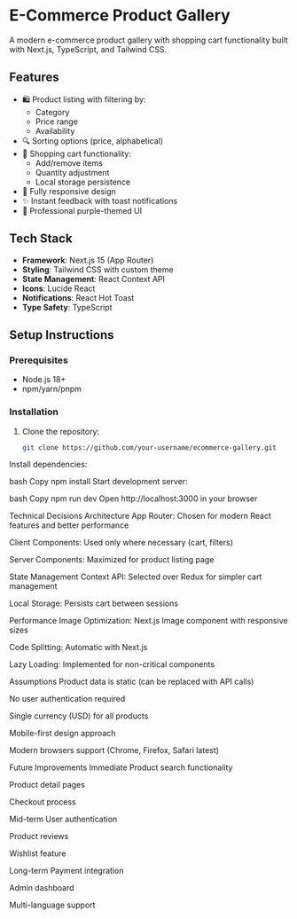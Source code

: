 # E-Commerce Product Gallery

A modern e-commerce product gallery with shopping cart functionality built with Next.js, TypeScript, and Tailwind CSS.

## Features

- 🛍️ Product listing with filtering by:
  - Category
  - Price range
  - Availability
- 🔍 Sorting options (price, alphabetical)
- 🛒 Shopping cart functionality:
  - Add/remove items
  - Quantity adjustment
  - Local storage persistence
- 📱 Fully responsive design
- ✨ Instant feedback with toast notifications
- 🎨 Professional purple-themed UI

## Tech Stack

- **Framework**: Next.js 15 (App Router)
- **Styling**: Tailwind CSS with custom theme
- **State Management**: React Context API
- **Icons**: Lucide React
- **Notifications**: React Hot Toast
- **Type Safety**: TypeScript

## Setup Instructions

### Prerequisites
- Node.js 18+
- npm/yarn/pnpm

### Installation
1. Clone the repository:
   ```bash
   git clone https://github.com/your-username/ecommerce-gallery.git
Install dependencies:

bash
Copy
npm install
Start development server:

bash
Copy
npm run dev
Open http://localhost:3000 in your browser

Technical Decisions
Architecture
App Router: Chosen for modern React features and better performance

Client Components: Used only where necessary (cart, filters)

Server Components: Maximized for product listing page

State Management
Context API: Selected over Redux for simpler cart management

Local Storage: Persists cart between sessions

Performance
Image Optimization: Next.js Image component with responsive sizes

Code Splitting: Automatic with Next.js

Lazy Loading: Implemented for non-critical components

Assumptions
Product data is static (can be replaced with API calls)

No user authentication required

Single currency (USD) for all products

Mobile-first design approach

Modern browsers support (Chrome, Firefox, Safari latest)

Future Improvements
Immediate
Product search functionality

Product detail pages

Checkout process

Mid-term
User authentication

Product reviews

Wishlist feature

Long-term
Payment integration

Admin dashboard

Multi-language support
